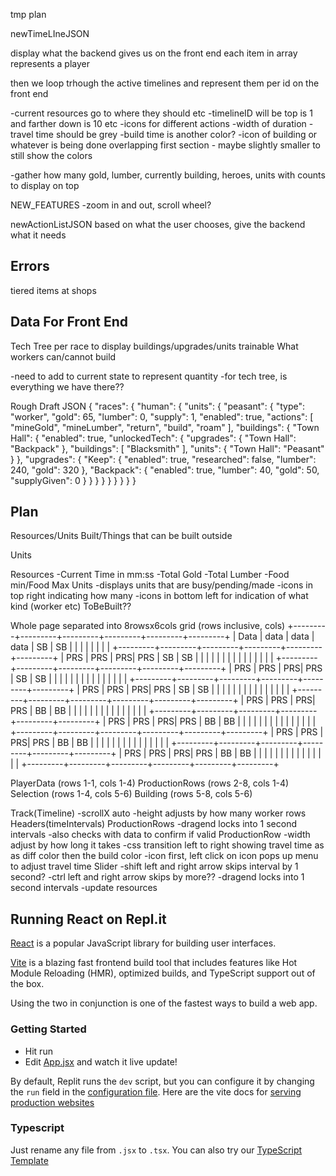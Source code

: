 tmp plan

newTimeLIneJSON

display what the backend gives us on the front end
each item in array represents a player

then we loop trhough the active timelines and represent them per id on the front end

-current resources go to where they should etc
-timelineID will be top is 1 and farther down is 10 etc
-icons for different actions
-width of duration
-travel time should be grey
-build time is another color?
-icon of building or whatever is being done overlapping first section - maybe slightly smaller to still show the colors

-gather how many gold, lumber, currently building, heroes, units with counts to display on top

NEW_FEATURES
-zoom in and out, scroll wheel?

newActionListJSON
based on what the user chooses, give the backend what it needs

## Errors

tiered items at shops

## Data For Front End

Tech Tree per race to display buildings/upgrades/units trainable
What workers can/cannot build

-need to add to current state to represent quantity
-for tech tree, is everything we have there??

Rough Draft JSON
{
"races": {
"human": {
"units": {
"peasant": {
"type": "worker",
"gold": 65,
"lumber": 0,
"supply": 1,
"enabled": true,
"actions": [
"mineGold",
"mineLumber",
"return",
"build",
"roam"
],
"buildings": {
"Town Hall": {
"enabled": true,
"unlockedTech": {
"upgrades": {
"Town Hall": "Backpack"
},
"buildings": [
"Blacksmith"
],
"units": {
"Town Hall": "Peasant"
}
},
"upgrades": {
"Keep": {
"enabled": true,
"researched": false,
"lumber": 240,
"gold": 320
},
"Backpack": {
"enabled": true,
"lumber": 40,
"gold": 50,
"supplyGiven": 0
}
}
}
}
}
}
}
}
}

## Plan

Resources/Units Built/Things that can be built outside

Units

Resources
-Current Time in mm:ss
-Total Gold
-Total Lumber
-Food min/Food Max
Units
-displays units that are busy/pending/made
-icons in top right indicating how many
-icons in bottom left for indication of what kind (worker etc)
ToBeBuilt??

Whole page separated into 8rowsx6cols grid (rows inclusive, cols)
+---------+---------+---------+---------+---------+---------+
| Data | data | data | data | SB | SB |
| | | | | | |
+---------+---------+---------+---------+---------+---------+
| PRS | PRS | PRS| PRS | SB | SB |
| | | | | | |
| | | | | | |
+---------+---------+---------+---------+---------+---------+
| PRS | PRS | PRS| PRS | SB | SB |
| | | | | | |
| | | | | | |
+---------+---------+---------+---------+---------+---------+
| PRS | PRS | PRS| PRS | SB | SB |
| | | | | | |
| | | | | | |
+---------+---------+---------+---------+---------+---------+
| PRS | PRS | PRS| PRS | BB | BB |
| | | | | | |
| | | | | | |
+---------+---------+---------+---------+---------+---------+
| PRS | PRS | PRS| PRS | BB | BB |
| | | | | | |
| | | | | | |
+---------+---------+---------+---------+---------+---------+
| PRS | PRS | PRS| PRS | BB | BB |
| | | | | | |
| | | | | | |
+---------+---------+---------+---------+---------+---------+
| PRS | PRS | PRS| PRS | BB | BB |
| | | | | | |
| | | | | | |
+---------+---------+---------+---------+---------+---------+

PlayerData (rows 1-1, cols 1-4)
ProductionRows (rows 2-8, cols 1-4)
Selection (rows 1-4, cols 5-6)
Building (rows 5-8, cols 5-6)

Track(Timeline)
-scrollX auto
-height adjusts by how many worker rows
Headers(timeIntervals)
ProductionRows
-dragend locks into 1 second intervals
-also checks with data to confirm if valid
ProductionRow
-width adjust by how long it takes
-css transition left to right showing travel time as as diff color then the build color
-icon first, left click on icon pops up menu to adjust travel time
Slider
-shift left and right arrow skips interval by 1 second?
-ctrl left and right arrow skips by more??
-dragend locks into 1 second intervals
-update resources

## Running React on Repl.it

[React](https://reactjs.org/) is a popular JavaScript library for building user interfaces.

[Vite](https://vitejs.dev/) is a blazing fast frontend build tool that includes features like Hot Module Reloading (HMR), optimized builds, and TypeScript support out of the box.

Using the two in conjunction is one of the fastest ways to build a web app.

### Getting Started

- Hit run
- Edit [App.jsx](#src/App.jsx) and watch it live update!

By default, Replit runs the `dev` script, but you can configure it by changing the `run` field in the [configuration file](#.replit). Here are the vite docs for [serving production websites](https://vitejs.dev/guide/build.html)

### Typescript

Just rename any file from `.jsx` to `.tsx`. You can also try our [TypeScript Template](https://replit.com/@replit/React-TypeScript)

